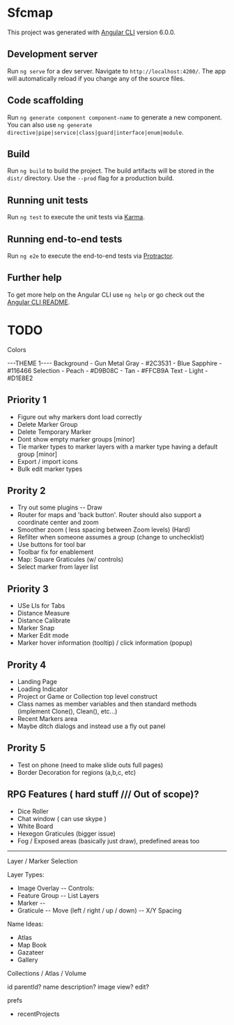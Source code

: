 # Sfcmap

This project was generated with [Angular CLI](https://github.com/angular/angular-cli) version 6.0.0.

## Development server

Run `ng serve` for a dev server. Navigate to `http://localhost:4200/`. The app will automatically reload if you change any of the source files.

## Code scaffolding

Run `ng generate component component-name` to generate a new component. You can also use `ng generate directive|pipe|service|class|guard|interface|enum|module`.

## Build

Run `ng build` to build the project. The build artifacts will be stored in the `dist/` directory. Use the `--prod` flag for a production build.

## Running unit tests

Run `ng test` to execute the unit tests via [Karma](https://karma-runner.github.io).

## Running end-to-end tests

Run `ng e2e` to execute the end-to-end tests via [Protractor](http://www.protractortest.org/).

## Further help

To get more help on the Angular CLI use `ng help` or go check out the [Angular CLI README](https://github.com/angular/angular-cli/blob/master/README.md).

# TODO

Colors

---THEME 1----
Background  - Gun Metal Gray    - #2C3531
            - Blue Sapphire     - #116466
Selection   - Peach             - #D9B08C
            - Tan               - #FFCB9A
Text        - Light             - #D1E8E2


## Priority 1
- Figure out why markers dont load correctly
- Delete Marker Group
- Delete Temporary Marker
- Dont show empty marker groups [minor]
- Tie marker types to marker layers with a marker type having a default group [minor]
- Export / import icons 
- Bulk edit marker types

## Prority 2
- Try out some plugins
-- Draw
- Router for maps and 'back button'. Router should also support a coordinate center and zoom
- Smoother zoom ( less spacing between Zoom levels) (Hard)
- Refilter when someone assumes a group (change to unchecklist)
- Use buttons for tool bar
- Toolbar fix for enablement
- Map: Square Graticules (w/ controls)
- Select marker from layer list

## Priority 3
- USe LIs for Tabs
- Distance Measure 
- Distance Calibrate
- Marker Snap
- Marker Edit mode
- Marker hover information (tooltip) / click information (popup)

## Prority 4
- Landing Page
- Loading Indicator
- Project or Game or Collection top level construct
- Class names as member variables and then standard methods (implement Clone(), Clean(), etc...)
- Recent Markers area
- Maybe ditch dialogs and instead use a fly out panel

## Prority 5
- Test on phone (need to make slide outs full pages)
- Border Decoration for regions (a,b,c, etc)

## RPG Features ( hard stuff /// Out of scope)?
- Dice Roller
- Chat window ( can use skype )
- White Board
- Hexegon Graticules (bigger issue)
- Fog / Exposed areas (basically just draw), predefined areas too

---------------------

Layer / Marker Selection

Layer Types:
- Image Overlay 
-- Controls: 
- Feature Group
-- List Layers
- Marker
-- 
- Graticule
-- Move (left / right / up / down)
-- X/Y Spacing

Name Ideas:
- Atlas
- Map Book
- Gazateer
- Gallery

Collections / Atlas / Volume

id
parentId?
name
description?
image
view?
edit?

prefs
+ recentProjects



